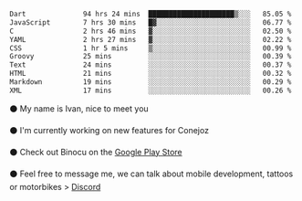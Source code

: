 <!--START_SECTION:waka-->

```txt
Dart              94 hrs 24 mins  █████████████████████▒░░░   85.05 %
JavaScript        7 hrs 30 mins   █▓░░░░░░░░░░░░░░░░░░░░░░░   06.77 %
C                 2 hrs 46 mins   ▓░░░░░░░░░░░░░░░░░░░░░░░░   02.50 %
YAML              2 hrs 27 mins   ▓░░░░░░░░░░░░░░░░░░░░░░░░   02.22 %
CSS               1 hr 5 mins     ▒░░░░░░░░░░░░░░░░░░░░░░░░   00.99 %
Groovy            25 mins         ░░░░░░░░░░░░░░░░░░░░░░░░░   00.39 %
Text              24 mins         ░░░░░░░░░░░░░░░░░░░░░░░░░   00.37 %
HTML              21 mins         ░░░░░░░░░░░░░░░░░░░░░░░░░   00.32 %
Markdown          19 mins         ░░░░░░░░░░░░░░░░░░░░░░░░░   00.29 %
XML               17 mins         ░░░░░░░░░░░░░░░░░░░░░░░░░   00.26 %
```

<!--END_SECTION:waka-->

⚫ My name is Ivan, nice to meet you

⚫ I'm currently working on new features for Conejoz

⚫ Check out Binocu on the [Google Play Store](https://play.google.com/store/apps/dev?id=8134108822411179352)

⚫ Feel free to message me, we can talk about mobile development, tattoos or motorbikes > [Discord](https://discord.com/invite/M4wTh36A3N)
